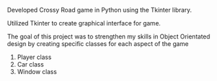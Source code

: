 Developed Crossy Road game in Python using the Tkinter library.

Utilized Tkinter to create graphical interface for game.  

The goal of this project was to strengthen my skills in Object Orientated design by creating specific classes for each aspect of the game
  1. Player class
  2. Car class
  3. Window class
